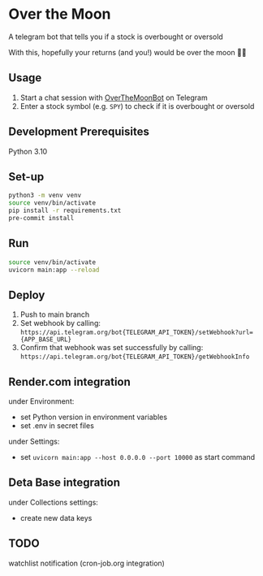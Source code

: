 # Over the Moon

A telegram bot that tells you if a stock is overbought or oversold

With this, hopefully your returns (and you!) would be over the moon 🚀🌔

## Usage

1. Start a chat session with [OverTheMoonBot](https://t.me/OverTheMoonBot) on Telegram
2. Enter a stock symbol (e.g. `SPY`) to check if it is overbought or oversold

## Development Prerequisites

Python 3.10

## Set-up

```bash
python3 -m venv venv
source venv/bin/activate
pip install -r requirements.txt
pre-commit install
```

## Run

```bash
source venv/bin/activate
uvicorn main:app --reload
```

## Deploy

1. Push to main branch
2. Set webhook by calling: `https://api.telegram.org/bot{TELEGRAM_API_TOKEN}/setWebhook?url={APP_BASE_URL}`
3. Confirm that webhook was set successfully by calling: `https://api.telegram.org/bot{TELEGRAM_API_TOKEN}/getWebhookInfo`

## Render.com integration

under Environment:

- set Python version in environment variables
- set .env in secret files

under Settings:

- set `uvicorn main:app --host 0.0.0.0 --port 10000` as start command

## Deta Base integration

under Collections settings:

- create new data keys

## TODO

watchlist notification (cron-job.org integration)

